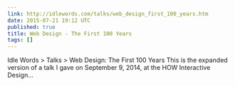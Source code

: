 ```yaml
---
link: http://idlewords.com/talks/web_design_first_100_years.htm
date: 2015-07-21 19:12 UTC
published: true
title: Web Design - The First 100 Years
tags: []
---
```


Idle Words > Talks > Web Design: The First 100 Years
This is the expanded version of a talk I gave on September 9, 2014, at the HOW Interactive Design…
